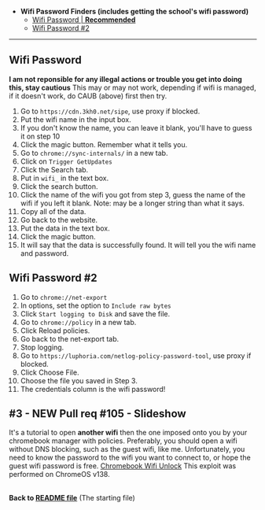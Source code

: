   * **Wifi Password Finders (includes getting the school's wifi password)**
     - [Wifi Password | **Recommended**](#wifi-password)
     - [Wifi Password #2](#wifi-password-2)
---

## Wifi Password
**I am not reponsible for any illegal actions or trouble you get into doing this, stay cautious**
This may or may not work, depending if wifi is managed, if it doesn't work, do CAUB (above) first then try. 
1. Go to `https://cdn.3kh0.net/sipe`, use proxy if blocked.
2. Put the wifi name in the input box.
3. If you don't know the name, you can leave it blank, you'll have to guess it on step 10
4. Click the magic button. Remember what it tells you.
5. Go to `chrome://sync-internals/` in a new tab.
6. Click on `Trigger GetUpdates`
7. Click the Search tab.
8. Put in `wifi_` in the text box.
9. Click the search button.
10. Click the name of the wifi you got from step 3, guess the name of the wifi if you left it blank. Note: may be a longer string than what it says.
11. Copy all of the data.
12. Go back to the website.
13. Put the data in the text box.
14. Click the magic button.
12. It will say that the data is successfully found. It will tell you the wifi name and password.

## Wifi Password #2
1. Go to `chrome://net-export`
2. In options, set the option to `Include raw bytes`
3. Click `Start logging to Disk` and save the file.
4. Go to `chrome://policy` in a new tab.
5. Click Reload policies.
6. Go back to the net-export tab.
7. Stop logging.
8. Go to `https://luphoria.com/netlog-policy-password-tool`, use proxy if blocked.
9. Click Choose File.
10. Choose the file you saved in Step 3.
11. The credentials column is the wifi password!

## #3 - NEW Pull req #105 - Slideshow
It's a tutorial to open **another wifi** then the one imposed onto you by your chromebook manager with policies.
Preferably, you should open a wifi without DNS blocking, such as the guest wifi, like me.
Unfortunately, you need to know the password to the wifi you want to connect to, or hope the guest wifi password is free.
[Chromebook Wifi Unlock](https://docs.google.com/presentation/d/1v1bpEnvQ0OiZ-0-7t_n4VszUAArajypVp1A4A0JmYYI/edit?usp=sharing)
This exploit was performed on ChromeOS v138.

<br> **Back to [README file](https://github.com/wea-f/ByePassHub/blob/main/Exploits/README.md)** (The starting file)
